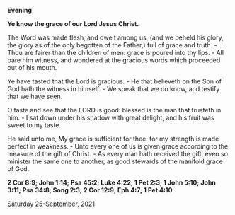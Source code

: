 **Evening**

**Ye know the grace of our Lord Jesus Christ.**
 
The  Word was made flesh, and dwelt among us, (and we beheld his glory, the  glory as of the only begotten of the Father,) full of grace and truth. -  Thou are fairer than the children of men: grace is poured into thy  lips. - All bare him witness, and wondered at the gracious words which  proceeded out of his mouth.
 
Ye have tasted that the Lord is  gracious. - He that believeth on the Son of God hath the witness in  himself. - We speak that we do know, and testify that we have seen.
 
O  taste and see that the LORD is good: blessed is the man that trusteth  in him. - I sat down under his shadow with great delight, and his fruit  was sweet to my taste.
 
He said unto me, My grace is sufficient  for thee: for my strength is made perfect in weakness. - Unto every one  of us is given grace according to the measure of the gift of Christ. -  As every man hath received the gift, even so minister the same one to  another, as good stewards of the manifold grace of God.  

**2 Cor 8:9; John 1:14; Psa 45:2; Luke 4:22; 1 Pet 2:3; 1 John 5:10; John 3:11; Psa 34:8; Song 2:3; 2 Cor 12:9; Eph 4:7; 1 Pet 4:10**

[Saturday 25-September, 2021](https://t.me/daily_light)
